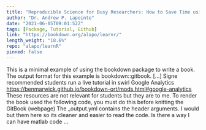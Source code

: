 ```yaml
---
title: "Reproducible Science for Busy Researchers: How to Save Time using Literate Programming"
author: "Dr. Andrew P. Lapointe"
date: "2021-06-05T09:01:52Z"
tags: [Package, Tutorial, Github]
link: "https://bookdown.org/alapo/learnr/"
length_weight: "18.6%"
repo: "alapo/learnR"
pinned: false
---
```


This is a minimal example of using the bookdown package to write a book. The output format for this example is bookdown::gitbook. [...] Signe recommended students run a live tutorial in swirl Google Analytics https://benmarwick.github.io/bookdown-ort/mods.html#google-analytics These resources are not relevant for students but they are to me. To render the book used the following code, you must do this before knitting the GitBook (webpage) The _output.yml contains the header arguments. I would but them here so its cleaner and easier to read the code. Is there a way I can have matlab code ...

